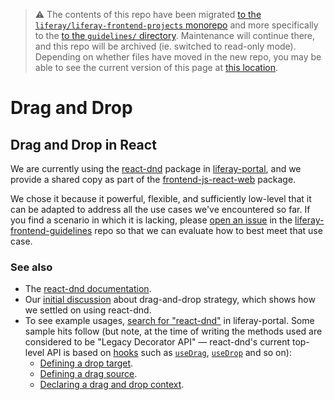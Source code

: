 > :warning: The contents of this repo have been migrated [to the `liferay/liferay-frontend-projects` monorepo](https://github.com/liferay/liferay-frontend-projects) and more specifically to the [to the `guidelines/` directory](https://github.com/liferay/liferay-frontend-projects/tree/master/guidelines). Maintenance will continue there, and this repo will be archived (ie. switched to read-only mode). Depending on whether files have moved in the new repo, you may be able to see the current version of this page at [this location](https://github.com/liferay/liferay-frontend-projects/tree/master/guidelines/dxp/drag_and_drop.md).

# Drag and Drop

## Drag and Drop in React

We are currently using the [react-dnd](https://www.npmjs.com/package/react-dnd) package in [liferay-portal](https://github.com/liferay/liferay-portal), and we provide a shared copy as part of the [frontend-js-react-web](https://github.com/liferay/liferay-portal/blob/master/modules/apps/frontend-js/frontend-js-react-web/package.json) package.

We chose it because it powerful, flexible, and sufficiently low-level that it can be adapted to address all the use cases we've encountered so far. If you find a scenario in which it is lacking, please [open an issue](https://github.com/liferay/liferay-frontend-guidelines/issues/new/choose) in the [liferay-frontend-guidelines](https://github.com/liferay/liferay-frontend-guidelines) repo so that we can evaluate how to best meet that use case.

### See also

-   The [react-dnd documentation](http://react-dnd.github.io/react-dnd/about).
-   Our [initial discussion](https://github.com/liferay/liferay-frontend-guidelines/issues/39) about drag-and-drop strategy, which shows how we settled on using react-dnd.
-   To see example usages, [search for "react-dnd"](https://github.com/liferay/liferay-portal/search?q=react-dnd&unscoped_q=react-dnd) in liferay-portal. Some sample hits follow (but note, at the time of writing the methods used are considered to be "Legacy Decorator API" — react-dnd's current top-level API is based on [hooks](https://reactjs.org/docs/hooks-overview.html) such as [`useDrag`](http://react-dnd.github.io/react-dnd/docs/api/use-drag), [`useDrop`](http://react-dnd.github.io/react-dnd/docs/api/use-drop) and so on):
    -   [Defining a drop target](https://github.com/liferay/liferay-portal/blob/57706198c739266efdecdc01962d5ec344f31aeb/modules/apps/segments/segments-web/src/main/resources/META-INF/resources/js/components/criteria_builder/EmptyDropZone.es.js#L105-L116).
    -   [Defining a drag source](https://github.com/liferay/liferay-portal/blob/57706198c739266efdecdc01962d5ec344f31aeb/modules/apps/segments/segments-web/src/main/resources/META-INF/resources/js/components/criteria_sidebar/CriteriaSidebarItem.es.js#L96-L105).
    -   [Declaring a drag and drop context](https://github.com/liferay/liferay-portal/blob/f6ba16826f74c51d7cb28b30214b7554b8b12a57/modules/apps/segments/segments-web/src/main/resources/META-INF/resources/js/components/criteria_builder/ContributorsBuilder.es.js#L266).
